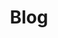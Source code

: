 ---
title: Blog
description: "Blog page of Abdulhakeem (Hakeem) Almidan. The main topic of the blog is mainly programming but it can range to many other topics. Browse blog by categories or tags."
---